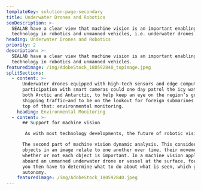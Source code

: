 ```yaml
---
templateKey: solution-page-secondary
title: Underwater Drones and Robotics
seoDescription: >-
  SEALAB have a clear view that machine vision is an important enabling
  technology in robotics and unmanned vehicles, i.e. underwater drones.
heading: Underwater Drones and Robotics
priority: 2
description: >-
  SEALAB have a clear view that machine vision is an important enabling
  technology in robotics and unmanned vehicles.
featuredimage: /img/AdobeStock_180592840_topimage.jpeg
splitSections:
  - content: >-
      Underwater drones equipped with high-tech sensors and edge computing in
      participation with smart cameras could one day patrol the icy waters of
      both Arctic and Antarctic, to help keep an eye on the region’s growing
      shipping traffic—and to be on the lookout for foreign submarines. And on
      top of that: environmental monitoring.
    heading: Environmental Monitoring
  - content: >-
      ## Support for machine vision

       As with most technology developments, the future of robotic vision has two parents — government and private industry. To success with underwater drones, you will need smart 2D and 3D cameras from SEALAB in combination with the company’s FPGA technology and behind that - a sweep of sensors. Static data understanding has three goals: classify objects in the image; understand relationships between objects in the image, such as which ones are closer than others and which objects are moving; and determine how the objects in the image relate to the people viewing the image.

      The second part of machine vision dynamic analysis. This considers how
      objects in an image relate to one another over time, their movement, and
      whether or not each object is important. In a machine vision application
      aboard an unmanned underwater drone or vessel at the surface, for example,
      you then have to determine what to do about what is seen, which gets into
      autonomy.
    featuredimage: /img/AdobeStock_180592840.jpeg
---
```



